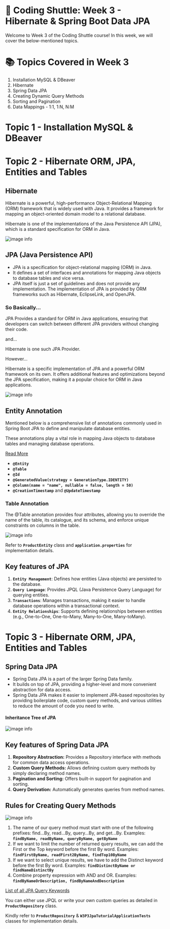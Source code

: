 # 🚀 Coding Shuttle: Week 3 - Hibernate & Spring Boot Data JPA
Welcome to Week 3 of the Coding Shuttle course! In this week, we will cover the below-mentioned topics.

# 📚 Topics Covered in Week 3
1. Installation MySQL & DBeaver
2. Hibernate
3. Spring Data JPA
4. Creating Dynamic Query Methods
5. Sorting and Pagination
6. Data Mappings - 1:1, 1:N, N:M

# Topic 1 - Installation MySQL & DBeaver

# Topic 2 - Hibernate ORM, JPA, Entities and Tables

## Hibernate 

Hibernate is a powerful, high-performance Object-Relational Mapping (ORM) framework that is widely used with Java. It provides a framework for mapping an object-oriented domain model to a relational database.

Hibernate is one of the implementations of the Java Persistence API (JPA), which is a standard specification for ORM in Java.

![image info](./assets/hibernate_orm_mapping.png)

## JPA (Java Persistence API)

- JPA is a specification for object-relational mapping (ORM) in Java.
- It defines a set of interfaces and annotations for mapping Java objects to database tables and vice versa. 
- JPA itself is just a set of guidelines and does not provide any implementation. The implementation of JPA is provided by ORM frameworks such as Hibernate, EclipseLink, and OpenJPA.

### So Basically…

JPA Provides a standard for ORM in Java applications, ensuring that developers can switch between different JPA providers without changing their code.

and... 

Hibernate is one such JPA Provider. 

However...

Hibernate is a specific implementation of JPA and a powerful ORM framework on its own. It offers additional features and optimizations beyond the JPA specification, making it a popular choice for ORM in Java applications.

![image info](./assets/jpa-hibernate-db-relation.png)

## Entity Annotation
Mentioned below is a comprehensive list of annotations commonly used in Spring Boot JPA to define and manipulate database entities. 

These annotations play a vital role in mapping Java objects to database tables and managing database operations.

[Read More](https://medium.com/@yadavsunil9699/a-comprehensive-guide-to-annotations-in-spring-boot-jpa-950a05b5eb1b)

- **`@Entity`**
- **`@Table`** 
- **`@Id`**
- **`@GeneratedValue(strategy = GenerationType.IDENTITY)`** 
- **`@Column(name = "name", nullable = false, length = 50)`** 
- **`@CreationTimestamp`** and **`@UpdateTimestamp`**

### Table Annotation
The @Table annotation provides four attributes, allowing you to override the name of the table, its catalogue, and its schema, and enforce unique constraints on columns in the table.

![image info](./assets/table_annotations.png)

Refer to **`ProductEntity`** class and **`application.properties`** for implementation details.

## Key features of JPA

1. **`Entity Management`**: Defines how entities (Java objects) are persisted to the database.
2. **`Query Language`**: Provides JPQL (Java Persistence Query Language) for querying entities.
3. **`Transactions`**: Manages transactions, making it easier to handle database operations within a transactional context.
4. **`Entity Relationships`**: Supports defining relationships between entities (e.g., One-to-One, One-to-Many, Many-to-One, Many-toMany).


# Topic 3 - Hibernate ORM, JPA, Entities and Tables

## Spring Data JPA 

- Spring Data JPA is a part of the larger Spring Data family. 
- It builds on top of JPA, providing a higher-level and more convenient abstraction for data access. 
- Spring Data JPA makes it easier to implement JPA-based repositories by providing boilerplate code, custom query methods, and various utilities to reduce the amount of code you need to write.

#### Inheritance Tree of JPA
![image info](./assets/jpa_repo_inheritance_tree.png)

## Key features of Spring Data JPA 
1. **Repository Abstraction:** Provides a Repository interface with methods for common data access operations. 
2. **Custom Query Methods:** Allows defining custom query methods by simply declaring method names. 
3. **Pagination and Sorting:** Offers built-in support for pagination and sorting. 
4. **Query Derivation:** Automatically generates queries from method names.

## Rules for Creating Query Methods
![image info](./assets/rules_jpa_query_creation.png)

1. The name of our query method must start with one of the following prefixes: find...By, read...By, query...By, and get...By. Examples: **`findByName, readByName, queryByName, getByName`**
2. If we want to limit the number of returned query results, we can add the First or the Top keyword before the first By word. Examples: **`findFirstByName, readFirst2ByName, findTop10ByName`**
3. If we want to select unique results, we have to add the Distinct keyword before the first By word. Examples: **`findDistinctByName or findNameDistinctBy`**
4. Combine property expression with AND and OR. Examples: **`findByNameOrDescription, findByNameAndDescription`**

[List of all JPA Query Keywords](https://docs.spring.io/spring-data/jpa/reference/repositories/query-keywords-reference.html)

You can either use JPQL or write your own custom queries as detailed in **`ProductRepository`** class.

Kindly refer to **`ProductRepository`** & **`W3P3JpaTutorialApplicationTests`** classes for implementation details.


